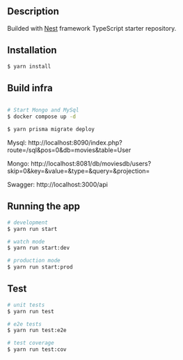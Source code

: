 
## Description
Builded with [Nest](https://github.com/nestjs/nest) framework TypeScript starter repository.

## Installation

```bash
$ yarn install
```

## Build infra

```bash

# Start Mongo and MySql
$ docker compose up -d

$ yarn prisma migrate deploy

```
Mysql:
http://localhost:8090/index.php?route=/sql&pos=0&db=movies&table=User

Mongo: 
http://localhost:8081/db/moviesdb/users?skip=0&key=&value=&type=&query=&projection=

Swagger:
http://localhost:3000/api


## Running the app

```bash
# development
$ yarn run start

# watch mode
$ yarn run start:dev

# production mode
$ yarn run start:prod
```

## Test

```bash
# unit tests
$ yarn run test

# e2e tests
$ yarn run test:e2e

# test coverage
$ yarn run test:cov
```
